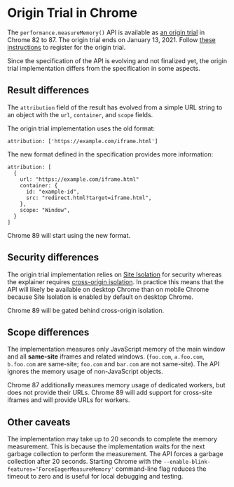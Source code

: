 # Origin Trial in Chrome

The `performance.measureMemory()` API is available as [an origin trial](https://developers.chrome.com/origintrials/#/view_trial/1281274093986906113) in Chrome 82 to 87.
The origin trial ends on January 13, 2021.
Follow [these instructions](https://web.dev/monitor-total-page-memory-usage/#enabling-support-during-the-origin-trial-phase) to register for the origin trial.

Since the specification of the API is evolving and not finalized yet, the origin trial implementation differs from the specification in some aspects.

## Result differences
The `attribution` field of the result has evolved from a simple URL string to an object with the `url`, `container`, and `scope` fields.

The origin trial implementation uses the old format:
```
attribution: ['https://example.com/iframe.html']
```

The new format defined in the specification provides more information:
```
attribution: [
  {
    url: "https://example.com/iframe.html"
    container: {
      id: "example-id",
      src: "redirect.html?target=iframe.html",
    },
    scope: "Window",
  }
]
```

Chrome 89 will start using the new format.

## Security differences
The origin trial implementation relies on [Site Isolation](https://developers.google.com/web/updates/2018/07/site-isolation) for security whereas the explainer requires [cross-origin isolation](https://developers.google.com/web/updates/2018/07/site-isolation).
In practice this means that the API will likely be available on desktop Chrome than on mobile Chrome because Site Isolation is enabled by default on desktop Chrome.

Chrome 89 will be gated behind cross-origin isolation.

## Scope differences
The implementation measures only JavaScript memory of the main window and all **same-site** iframes and related windows.
(`foo.com`, `a.foo.com`, `b.foo.com` are same-site; `foo.com` and `bar.com` are not same-site).
The API ignores the memory usage of non-JavaScript objects.

Chrome 87 additionally measures memory usage of dedicated workers, but does not provide their URLs.
Chrome 89 will add support for cross-site iframes and will provide URLs for workers.

## Other caveats
The implementation may take up to 20 seconds to complete the memory measurement.
This is because the implementation waits for the next garbage collection to perform the measurement.
The API forces a garbage collection after 20 seconds.
Starting Chrome with the `--enable-blink-features='ForceEagerMeasureMemory'` command-line flag reduces the timeout to zero and is useful for local debugging and testing.